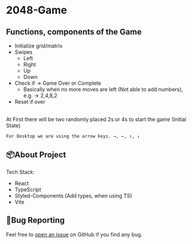 # 2048-Game

## Functions, components of the Game
- Initialize grid/matrix
- Swipes
    - Left
    - Right
    - Up
    - Down
- Check if → Game Over or Complete
    - Basically when no more moves are left (Not able to add numbers), e.g. → 2,4,8,2
- Reset if over

<br>
At First there will be two randomly placed 2s or 4s to start the game (Initial State)

    
    For Desktop we are using the arrow keys. →, ←, ↑, ↓


## 📦About Project

Tech Stack:
- React
- TypeScript
- Styled-Components (Add types, when using TS)
- Vite


## 🐛Bug Reporting

Feel free to [open an issue](https://github.com/pranavgoel29/2048-Game/issues) on GitHub if you find any bug.